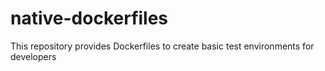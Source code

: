 # native-dockerfiles
This repository provides Dockerfiles to create basic test environments for developers
